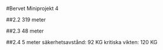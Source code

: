 #Bervet Miniprojekt 4

##2.2
319 meter

##2.3
48 meter

##2.4
5 meter säkerhetsavstånd: 92 KG
kritiska vikten: 120 KG
